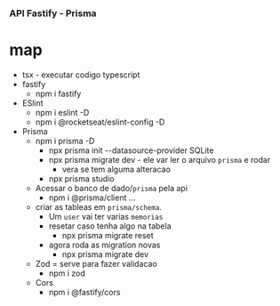 ### API Fastify - Prisma

# map
  - tsx - executar codigo typescript
  - fastify
    - npm i fastify
  - ESlint
    - npm i eslint -D
    - npm i @rocketseat/eslint-config -D
  - Prisma
    - npm i prisma -D
      - npx prisma init --datasource-provider SQLite
      - npx prisma migrate dev - ele var ler o arquivo `prisma` e rodar
        - vera se tem alguma alteracao
      - npx prisma studio
    - Acessar o banco de dado/`prisma` pela api
      - npm i @prisma/client
    ...
    - criar as tableas em `prisma/schema`.
      - Um `user` vai ter varias `memorias`
      - resetar caso tenha algo na tabela
        - npx prisma migrate reset
      - agora roda as migration novas
        - npx prisma migrate dev
    - Zod = serve para fazer validacao
      - npm i zod
    - Cors
      - npm i @fastify/cors

